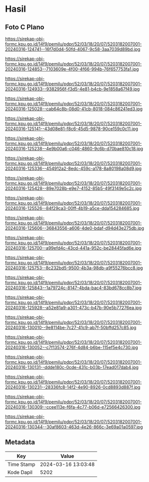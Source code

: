 # Hasil

## Foto C Plano

https://sirekap-obj-formc.kpu.go.id/14f9/pemilu/pdpr/52/03/18/20/07/5203182007001-20240316-124741--16f7d0d4-50fd-4067-9c58-3aa7039d89bd.jpg

https://sirekap-obj-formc.kpu.go.id/14f9/pemilu/pdpr/52/03/18/20/07/5203182007001-20240316-124853--7103609e-4f00-4f66-994b-76f657753fa1.jpg

https://sirekap-obj-formc.kpu.go.id/14f9/pemilu/pdpr/52/03/18/20/07/5203182007001-20240316-124933--9382956f-f3d5-4e81-b4cb-9e1858a67f49.jpg

https://sirekap-obj-formc.kpu.go.id/14f9/pemilu/pdpr/52/03/18/20/07/5203182007001-20240316-125028--cab64c8b-08d0-41cb-8018-084c86241ed3.jpg

https://sirekap-obj-formc.kpu.go.id/14f9/pemilu/pdpr/52/03/18/20/07/5203182007001-20240316-125141--43d08e81-f8c6-45d5-9878-90ce159c0c11.jpg

https://sirekap-obj-formc.kpu.go.id/14f9/pemilu/pdpr/52/03/18/20/07/5203182007001-20240316-125238--4e9b00a6-c046-4860-9c6b-d70bae810c18.jpg

https://sirekap-obj-formc.kpu.go.id/14f9/pemilu/pdpr/52/03/18/20/07/5203182007001-20240316-125336--454912a2-8edc-459c-a178-8a80198a08d9.jpg

https://sirekap-obj-formc.kpu.go.id/14f9/pemilu/pdpr/52/03/18/20/07/5203182007001-20240316-125428--89e7028b-e9e7-4152-85b5-49f3149e5c2c.jpg

https://sirekap-obj-formc.kpu.go.id/14f9/pemilu/pdpr/52/03/18/20/07/5203182007001-20240316-125526--84f29ca3-00ff-4b19-a5ce-dda154284685.jpg

https://sirekap-obj-formc.kpu.go.id/14f9/pemilu/pdpr/52/03/18/20/07/5203182007001-20240316-125606--36843556-a606-4de0-bdaf-d94d43e275db.jpg

https://sirekap-obj-formc.kpu.go.id/14f9/pemilu/pdpr/52/03/18/20/07/5203182007001-20240316-125700--a99efd4c-43cd-441a-952c-be28445fad6e.jpg

https://sirekap-obj-formc.kpu.go.id/14f9/pemilu/pdpr/52/03/18/20/07/5203182007001-20240316-125753--8c232bd5-9500-4b3a-98db-a9f55276bcc8.jpg

https://sirekap-obj-formc.kpu.go.id/14f9/pemilu/pdpr/52/03/18/20/07/5203182007001-20240316-125843--1a79724c-8147-4bda-bac4-83bd678cc8b7.jpg

https://sirekap-obj-formc.kpu.go.id/14f9/pemilu/pdpr/52/03/18/20/07/5203182007001-20240316-125928--a52e81a9-a301-473c-b47b-90e5b77276ea.jpg

https://sirekap-obj-formc.kpu.go.id/14f9/pemilu/pdpr/52/03/18/20/07/5203182007001-20240316-130010--9e8114be-7c27-41c9-ab7f-50bffd257c85.jpg

https://sirekap-obj-formc.kpu.go.id/14f9/pemilu/pdpr/52/03/18/20/07/5203182007001-20240316-130052--c7f13574-276f-4d84-b6be-115ef5e4c730.jpg

https://sirekap-obj-formc.kpu.go.id/14f9/pemilu/pdpr/52/03/18/20/07/5203182007001-20240316-130131--ddde180c-0cde-431c-b03b-17ead017dab4.jpg

https://sirekap-obj-formc.kpu.go.id/14f9/pemilu/pdpr/52/03/18/20/07/5203182007001-20240316-130231--28336fc8-14f2-4e90-8926-0cd8893d887f.jpg

https://sirekap-obj-formc.kpu.go.id/14f9/pemilu/pdpr/52/03/18/20/07/5203182007001-20240316-130309--ccee113e-f6fa-4c77-b06d-e72566426300.jpg

https://sirekap-obj-formc.kpu.go.id/14f9/pemilu/pdpr/52/03/18/20/07/5203182007001-20240316-130344--30af8603-463d-4e26-866c-3e69a01a0597.jpg


## Metadata

| Key        | Value               |
| ---------- | ------------------- |
| Time Stamp | 2024-03-16 13:03:48 |
| Kode Dapil | 5202                |



